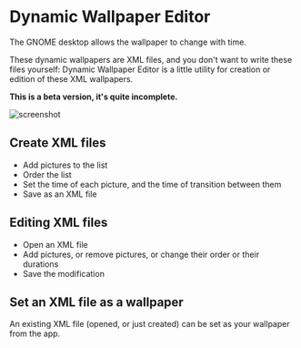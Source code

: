 # Dynamic Wallpaper Editor

The GNOME desktop allows the wallpaper to change with time.

These dynamic wallpapers are XML files, and you don't want to write these files yourself: Dynamic Wallpaper Editor is a little utility for creation or edition of these XML wallpapers.

**This is a beta version, it's quite incomplete.**

![screenshot](https://i.imgur.com/v8w97hB.png)

## Create XML files

- Add pictures to the list
- Order the list
- Set the time of each picture, and the time of transition between them
- Save as an XML file

## Editing XML files

- Open an XML file
- Add pictures, or remove pictures, or change their order or their durations
- Save the modification

## Set an XML file as a wallpaper

An existing XML file (opened, or just created) can be set as your wallpaper from the app.
